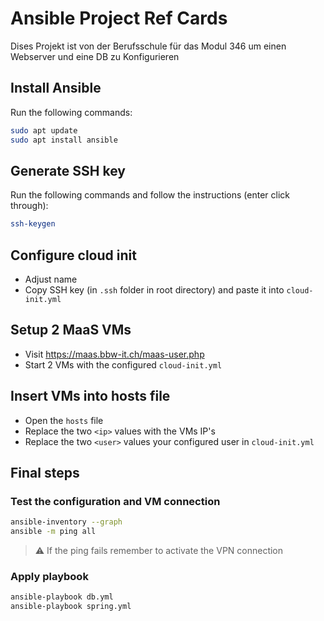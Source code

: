# Ansible Project Ref Cards

Dises Projekt ist von der Berufsschule für das Modul 346 um einen Webserver und eine DB zu Konfigurieren

## Install Ansible

Run the following commands:

```bash
sudo apt update
sudo apt install ansible
```

## Generate SSH key

Run the following commands and follow the instructions (enter click through):

```bash
ssh-keygen
```

## Configure cloud init

-   Adjust name
-   Copy SSH key (in `.ssh` folder in root directory) and paste it into `cloud-init.yml`

## Setup 2 MaaS VMs

-   Visit https://maas.bbw-it.ch/maas-user.php
-   Start 2 VMs with the configured `cloud-init.yml`

## Insert VMs into hosts file

-   Open the `hosts` file
-   Replace the two `<ip>` values with the VMs IP's
-   Replace the two `<user>` values your configured user in `cloud-init.yml`

## Final steps

### Test the configuration and VM connection

```bash
ansible-inventory --graph
ansible -m ping all
```

> ⚠️ If the ping fails remember to activate the VPN connection

### Apply playbook

```bash
ansible-playbook db.yml
ansible-playbook spring.yml
```
